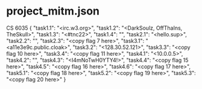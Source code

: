 # project_mitm.json
 CS 6035
{
	"task1.1": "<irc.w3.org>",
	"task1.2": "<DarkSoulz, OffThaIns, TheSkull>",
	"task1.3": "<#tnc22>",
	"task1.4": "<Bc6e547fa5333adf8709439a92a484d9>",
	"task2.1": "<hello.sup>",
	"task2.2": "<LAG>",
	"task2.3": "<copy flag 7 here>",
	"task3.1": "<a11e3e9c.public.cloak>",
	"task3.2": "<128.30.52.121>",
	"task3.3": "<copy flag 10 here>",
	"task3.4": "<copy flag 11 here>",
	"task4.1": "<10.0.0.5>",
	"task4.2": "<mydude>",
	"task4.3": "<I4mNoTwH0YTY4!>",
	"task4.4": "<copy flag 15 here>",
	"task4.5": "<copy flag 16 here>",
	"task4.6": "<copy flag 17 here>",
	"task5.1": "<copy flag 18 here>",
	"task5.2": "<copy flag 19 here>",
	"task5.3": "<copy flag 20 here>"
}
